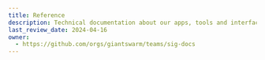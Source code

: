 ```yaml
---
title: Reference
description: Technical documentation about our apps, tools and interfaces. Users can find API schema, CLIs, Chart references and more.
last_review_date: 2024-04-16
owner:
  - https://github.com/orgs/giantswarm/teams/sig-docs
---
```

